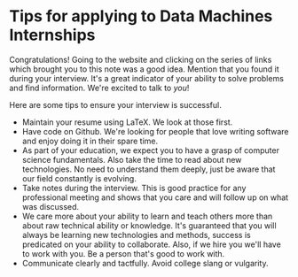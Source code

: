 # Tips for applying to Data Machines Internships

Congratulations! Going to the website and clicking on the series of links which brought you to this note was a good idea. Mention that you found it during your interview. It's a great indicator of your ability to solve problems and find information. We're excited to talk to _you_!

Here are some tips to ensure your interview is successful.

* Maintain your resume using LaTeX. We look at those first. 
* Have code on Github. We're looking for people that love writing software and enjoy doing it in their spare time. 
* As part of your education, we expect you to have a grasp of computer science fundamentals. Also take the time to read about new technologies. No need to understand them deeply, just be aware that our field constantly is evolving.
* Take notes during the interview. This is good practice for any professional meeting and shows that you care and will follow up on what was discussed. 
* We care more about your ability to learn and teach others more than about raw technical ability or knowledge. It's guaranteed that you will always be learning new technologies and methods, success is predicated on your ability to collaborate. Also, if we hire you we'll have to work with you. Be a person that's good to work with.
* Communicate clearly and tactfully. Avoid college slang or vulgarity.
